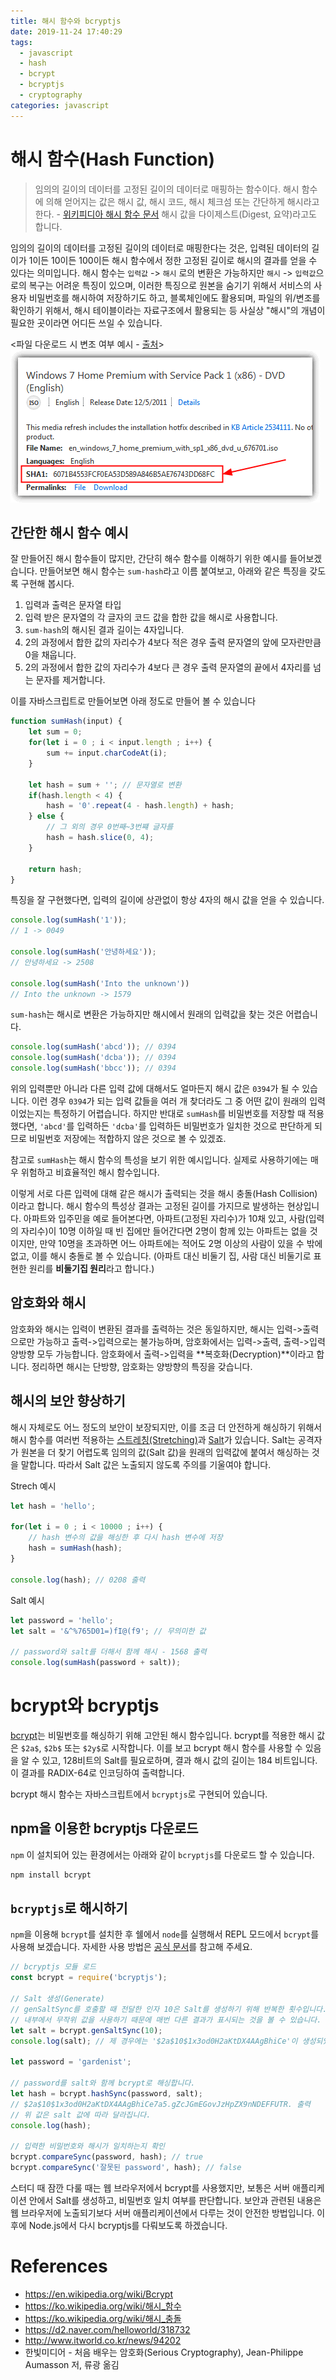 ```yaml
---
title: 해시 함수와 bcryptjs
date: 2019-11-24 17:40:29
tags:
  - javascript
  - hash
  - bcrypt
  - bcryptjs
  - cryptography
categories: javascript
---
```

# 해시 함수(Hash Function)
> 임의의 길이의 데이터를 고정된 길이의 데이터로 매핑하는 함수이다. 해시 함수에 의해 얻어지는 값은 해시 값, 해시 코드, 해시 체크섬 또는 간단하게 해시라고 한다. - [위키피디아 해시 함수 문서](https://ko.wikipedia.org/wiki/해시_함수)
해시 값을 다이제스트(Digest, 요약)라고도 합니다.

임의의 길이의 데이터를 고정된 길이의 데이터로 매핑한다는 것은, 입력된 데이터의 길이가 1이든 10이든 100이든 해시 함수에서 정한 고정된 길이로 해시의 결과를 얻을 수 있다는 의미입니다.
해시 함수는 `입력값` -> `해시` 로의 변환은 가능하지만 `해시` -> `입력값`으로의 복구는 어려운 특징이 있으며, 이러한 특징으로 원본을 숨기기 위해서 서비스의 사용자 비밀번호를 해시하여 저장하기도 하고, 블록체인에도 활용되며, 파일의 위/변조를 확인하기 위해서, 해시 테이블이라는 자료구조에서 활용되는 등 사실상 "해시"의 개념이 필요한 곳이라면 어디든 쓰일 수 있습니다.


&lt;파일 다운로드 시 변조 여부 예시 - [출처](https://www.google.com/url?sa=i&url=https%3A%2F%2Fwww.raymond.cc%2Fblog%2F7-tools-verify-file-integrity-using-md5-sha1-hashes%2F&psig=AOvVaw2xXV-8ttnYlSthFOBU7ze-&ust=1574766741202000&source=images&cd=vfe&ved=0CA0QjhxqFwoTCNiI_radheYCFQAAAAAdAAAAABAD)&gt;
![Windows 7 다운로드 화면의 해시](/assets/images/20191125-windows-7-hash.png)

## 간단한 해시 함수 예시
잘 만들어진 해시 함수들이 많지만, 간단히 해수 함수를 이해하기 위한 예시를 들어보겠습니다. 
만들어보면 해시 함수는 `sum-hash`라고 이름 붙여보고, 아래와 같은 특징을 갖도록 구현해 봅시다.
1. 입력과 출력은 문자열 타입
2. 입력 받은 문자열의 각 글자의 코드 값을 합한 값을 해시로 사용합니다.
3. `sum-hash`의 해시된 결과 길이는 4자입니다.
4. 2의 과정에서 합한 값의 자리수가 4보다 적은 경우 출력 문자열의 앞에 모자란만큼 0을 채웁니다.
5. 2의 과정에서 합한 값의 자리수가 4보다 큰 경우 출력 문자열의 끝에서 4자리를 넘는 문자를 제거합니다.

이를 자바스크립트로 만들어보면 아래 정도로 만들어 볼 수 있습니다
```javascript
function sumHash(input) {
    let sum = 0;
    for(let i = 0 ; i < input.length ; i++) {
        sum += input.charCodeAt(i);
    }

    let hash = sum + ''; // 문자열로 변환
    if(hash.length < 4) {
        hash = '0'.repeat(4 - hash.length) + hash;
    } else {
        // 그 외의 경우 0번째~3번쨰 글자를 
        hash = hash.slice(0, 4);
    }

    return hash;
}
```

특징을 잘 구현했다면, 입력의 길이에 상관없이 항상 4자의 해시 값을 얻을 수 있습니다. 
```javascript
console.log(sumHash('1'));
// 1 -> 0049

console.log(sumHash('안녕하세요'));
// 안녕하세요 -> 2508

console.log(sumHash('Into the unknown'))
// Into the unknown -> 1579
```

`sum-hash`는 해시로 변환은 가능하지만 해시에서 원래의 입력값을 찾는 것은 어렵습니다.
```javascript
console.log(sumHash('abcd')); // 0394
console.log(sumHash('dcba')); // 0394
console.log(sumHash('bbcc')); // 0394
```
위의 입력뿐만 아니라 다른 입력 값에 대해서도 얼마든지 해시 값은 `0394`가 될 수 있습니다. 이런 경우 `0394`가 되는 입력 값들을 여러 개 찾더라도 그 중 어떤 값이 원래의 입력이었는지는 특정하기 어렵습니다.
하지만 반대로 `sumHash`를 비밀번호를 저장할 때 적용했다면, `'abcd'`를 입력하든 `'dcba'`를 입력하든 비밀번호가 일치한 것으로 판단하게 되므로 비밀번호 저장에는 적합하지 않은 것으로 볼 수 있겠죠.

참고로 `sumHash`는 해시 함수의 특성을 보기 위한 예시입니다. 실제로 사용하기에는 매우 위험하고 비효율적인 해시 함수입니다.

이렇게 서로 다른 입력에 대해 같은 해시가 출력되는 것을 해시 충돌(Hash Collision)이라고 합니다. 해시 함수의 특성상 결과는 고정된 길이를 가지므로 발생하는 현상입니다.
아파트와 입주민을 예로 들어본다면, 아파트(고정된 자리수)가 10채 있고, 사람(입력의 자리수)이 10명 이하일 때 빈 집에만 들어간다면 2명이 함께 있는 아파트는 없을 것이지만, 만약 10명을 초과하면 어느 아파트에는 적어도 2명 이상의 사람이 있을 수 밖에 없고, 이를 해시 충돌로 볼 수 있습니다.
(아파트 대신 비둘기 집, 사람 대신 비둘기로 표현한 원리를 **비둘기집 원리**라고 합니다.)

## 암호화와 해시
암호화와 해시는 입력이 변환된 결과를 출력하는 것은 동일하지만, 해시는 입력->출력으로만 가능하고 출력->입력으로는 불가능하며, 암호화에서는 입력->출력, 출력->입력 양방향 모두 가능합니다. 암호화에서 출력->입력을 **복호화(Decryption)**이라고 합니다.
정리하면 해시는 단방향, 암호화는 양방향의 특징을 갖습니다.

## 해시의 보안 향상하기
해시 자체로도 어느 정도의 보안이 보장되지만, 이를 조금 더 안전하게 해싱하기 위해서 해시 함수를 여러번 적용하는 [스트레칭(Stretching)](https://en.wikipedia.org/wiki/Key_stretching)과 [Salt](https://en.wikipedia.org/wiki/Salt_(cryptography))가 있습니다.
Salt는 공격자가 원본을 더 찾기 어렵도록 임의의 값(Salt 값)을 원래의 입력값에 붙여서 해싱하는 것을 말합니다. 따라서 Salt 값은 노출되지 않도록 주의를 기울여야 합니다.

Strech 예시
```javascript
let hash = 'hello';

for(let i = 0 ; i < 10000 ; i++) {
    // hash 변수의 값을 해싱한 후 다시 hash 변수에 저장
    hash = sumHash(hash);
}

console.log(hash); // 0208 출력
```

Salt 예시
```javascript
let password = 'hello';
let salt = '&^%765D01=)fI@(f9'; // 무의미한 값

// password와 salt를 더해서 함께 해시 - 1568 출력
console.log(sumHash(password + salt));
```

# bcrypt와 bcryptjs
[bcrypt](https://en.wikipedia.org/wiki/Bcrypt)는 비밀번호를 해싱하기 위해 고안된 해시 함수입니다. 
bcrypt를 적용한 해시 값은 `$2a$`, `$2b$` 또는 `$2y$`로 시작합니다. 이를 보고 bcrypt 해시 함수를 사용할 수 있음을 알 수 있고, 128비트의 Salt를 필요로하며, 결과 해시 값의 길이는 184 비트입니다. 이 결과를 RADIX-64로 인코딩하여 출력합니다.

bcrypt 해시 함수는 자바스크립트에서 `bcryptjs`로 구현되어 있습니다.

## npm을 이용한 bcryptjs 다운로드
`npm` 이 설치되어 있는 환경에서는 아래와 같이 `bcryptjs`를 다운로드 할 수 있습니다.
```bash
npm install bcrypt
```

## `bcryptjs`로 해시하기
`npm`을 이용해 `bcrypt`를 설치한 후 쉘에서 `node`를 실행해서 REPL 모드에서 `bcrypt`를 사용해 보겠습니다.
자세한 사용 방법은 [공식 문서](https://github.com/dcodeIO/bcrypt.js)를 참고해 주세요. 
```javascript
// bcryptjs 모듈 로드
const bcrypt = require('bcryptjs');

// Salt 생성(Generate)
// genSaltSync를 호출할 때 전달한 인자 10은 Salt를 생성하기 위해 반복한 횟수입니다.
// 내부에서 무작위 값을 사용하기 때문에 매번 다른 결과가 표시되는 것을 볼 수 있습니다.
let salt = bcrypt.genSaltSync(10);
console.log(salt); // 제 경우에는 '$2a$10$1x3od0H2aKtDX4AAgBhiCe'이 생성되었습니다.

let password = 'gardenist';

// password를 salt와 함께 bcrypt로 해싱합니다.
let hash = bcrypt.hashSync(password, salt);
// $2a$10$1x3od0H2aKtDX4AAgBhiCe7a5.gZcJGmEGovJzHpZX9nNDEFFUTR. 출력
// 위 값은 salt 값에 따라 달라집니다.
console.log(hash);

// 입력한 비밀번호와 해시가 일치하는지 확인
bcrypt.compareSync(password, hash); // true
bcrypt.compareSync('잘못된 password', hash); // false
```

스터디 때 잠깐 다룰 때는 웹 브라우저에서 bcrypt를 사용했지만, 보통은 서버 애플리케이션 안에서 Salt를 생성하고, 비밀번호 일치 여부를 판단합니다. 보안과 관련된 내용은 웹 브라우저에 노출되기보다 서버 애플리케이션에서 다루는 것이 안전한 방법입니다.
이 후에 Node.js에서 다시 bcryptjs를 다뤄보도록 하겠습니다.

# References
- https://en.wikipedia.org/wiki/Bcrypt
- https://ko.wikipedia.org/wiki/해시_함수
- https://ko.wikipedia.org/wiki/해시_충돌
- https://d2.naver.com/helloworld/318732
- http://www.itworld.co.kr/news/94202
- 한빛미디어 - 처음 배우는 암호화(Serious Cryptography), Jean-Philippe Aumasson 저, 류광 옮김